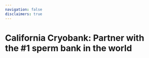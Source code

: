 ```yaml
---
navigation: false
disclaimers: true
---
```


# California Cryobank: Partner with the #1 sperm bank in the world